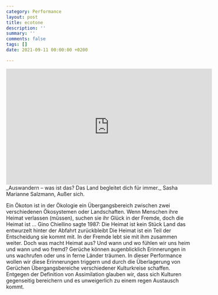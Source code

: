 ```yaml
---
category: Performance
layout: post
title: ecotone
description: ''
summary: ''
comments: false
tags: []
date: 2021-09-11 00:00:00 +0200

---
```

<iframe width="560" height="315" src="https://www.youtube.com/embed/lrLT3w9ef0g" title="YouTube video player" frameborder="0" allow="accelerometer; autoplay; clipboard-write; encrypted-media; gyroscope; picture-in-picture" allowfullscreen></iframe>
_Auswandern – was ist das? Das Land begleitet dich für immer._
Sasha Marianne Salzmann, Außer sich.

Ein Ökoton ist in der Ökologie ein Übergangsbereich zwischen zwei verschiedenen Ökosystemen oder Landschaften. Wenn Menschen ihre Heimat verlassen (müssen), suchen sie ihr Glück in der Fremde, doch die Heimat ist … Gino Chiellino sagte 1987: Die Heimat ist kein Stück Land das entwurzelt hinter der Abfahrt zurückbleibt Die Heimat ist ein Teil der Entscheidung sie kommt mit. In der Fremde lebt sie mit ihm zusammen weiter. Doch was macht Heimat aus? Und wann und wo fühlen wir uns heim und wann und wo fremd? Gerüche können augenblicklich Erinnerungen in uns wachrufen oder uns in ferne Länder träumen. In dieser Performance wollen wir diese Erinnerungen triggern und durch die Überlagerung von Gerüchen Übergangsbereiche verschiedener Kulturkreise schaffen. Entgegen der Definition von Assimilation glauben wir, dass sich Kulturen gegenseitig bereichern und es unweigerlich zu einem regen Austausch kommt.